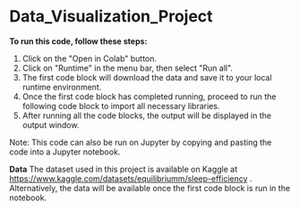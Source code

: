 # Data_Visualization_Project

**To run this code, follow these steps:**

1. Click on the "Open in Colab" button.
2. Click on "Runtime" in the menu bar, then select "Run all".
3. The first code block will download the data and save it to your local runtime environment.
4. Once the first code block has completed running, proceed to run the following code block to import all necessary libraries.
5. After running all the code blocks, the output will be displayed in the output window.

Note: This code can also be run on Jupyter by copying and pasting the code into a Jupyter notebook.


**Data**
The dataset used in this project is available on Kaggle at https://www.kaggle.com/datasets/equilibriumm/sleep-efficiency . Alternatively, the data will be available once the first code block is run in the notebook.
